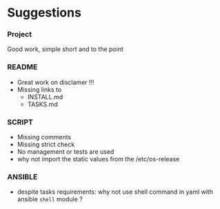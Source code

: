 # Suggestions

### Project
Good work, simple short and to the point

### README
- Great work on disclamer !!!
- Missing links to
  - INSTALL.md
  - TASKS.md

### SCRIPT
- Missing comments
- Missing strict check
- No management or tests are used
- why not import the static values from the /etc/os-release

### ANSIBLE

- despite tasks requirements: why not use shell command in yaml with ansible `shell` module  ?
